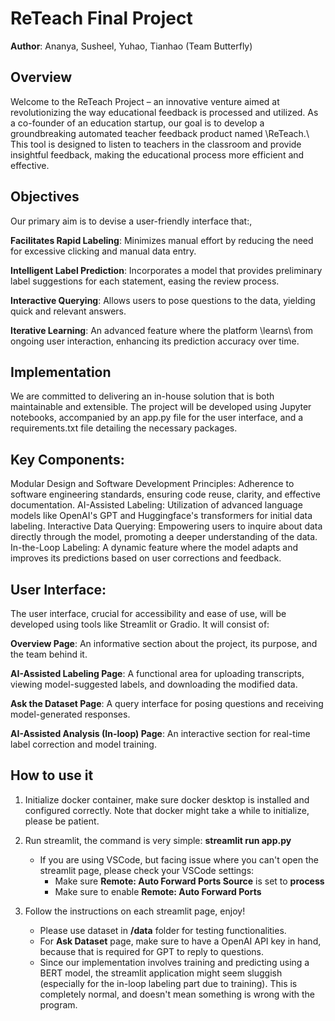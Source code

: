# ReTeach Final Project

**Author**: Ananya, Susheel, Yuhao, Tianhao (Team Butterfly)

## Overview
Welcome to the ReTeach Project – an innovative venture aimed at revolutionizing the way educational feedback is processed and utilized. As a co-founder of an education startup, our goal is to develop a groundbreaking automated teacher feedback product named \ReTeach.\ This tool is designed to listen to teachers in the classroom and provide insightful feedback, making the educational process more efficient and effective.


## Objectives
Our primary aim is to devise a user-friendly interface that:,

**Facilitates Rapid Labeling**: Minimizes manual effort by reducing the need for excessive clicking and manual data entry.

**Intelligent Label Prediction**: Incorporates a model that provides preliminary label suggestions for each statement, easing the review process.

**Interactive Querying**: Allows users to pose questions to the data, yielding quick and relevant answers.

**Iterative Learning**: An advanced feature where the platform \learns\ from ongoing user interaction, enhancing its prediction accuracy over time.

## Implementation
We are committed to delivering an in-house solution that is both maintainable and extensible. The project will be developed using Jupyter notebooks, accompanied by an app.py file for the user interface, and a requirements.txt file detailing the necessary packages.

## Key Components:
Modular Design and Software Development Principles: Adherence to software engineering standards, ensuring code reuse, clarity, and effective documentation.
AI-Assisted Labeling: Utilization of advanced language models like OpenAI's GPT and Huggingface's transformers for initial data labeling.
Interactive Data Querying: Empowering users to inquire about data directly through the model, promoting a deeper understanding of the data.
In-the-Loop Labeling: A dynamic feature where the model adapts and improves its predictions based on user corrections and feedback.

## User Interface:
The user interface, crucial for accessibility and ease of use, will be developed using tools like Streamlit or Gradio. It will consist of:

**Overview Page**: An informative section about the project, its purpose, and the team behind it.

**AI-Assisted Labeling Page**: A functional area for uploading transcripts, viewing model-suggested labels, and downloading the modified data.

**Ask the Dataset Page**: A query interface for posing questions and receiving model-generated responses.

**AI-Assisted Analysis (In-loop) Page**: An interactive section for real-time label correction and model training.

## How to use it

1. Initialize docker container, make sure docker desktop is installed and configured correctly. Note that docker might take a while to initialize, please be patient.

2. Run streamlit, the command is very simple: **streamlit run app.py**
    - If you are using VSCode, but facing issue where you can't open the streamlit page, please check your VSCode settings:
        - Make sure **Remote: Auto Forward Ports Source** is set to **process**
        - Make sure to enable **Remote: Auto Forward Ports**

3. Follow the instructions on each streamlit page, enjoy!
    - Please use dataset in **/data** folder for testing functionalities.
    - For **Ask Dataset** page, make sure to have a OpenAI API key in hand, because that is required for GPT to reply to questions.
    - Since our implementation involves training and predicting using a BERT model, the streamlit application might seem sluggish (especially for the in-loop labeling part due to training). This is completely normal, and doesn't mean something is wrong with the program.




